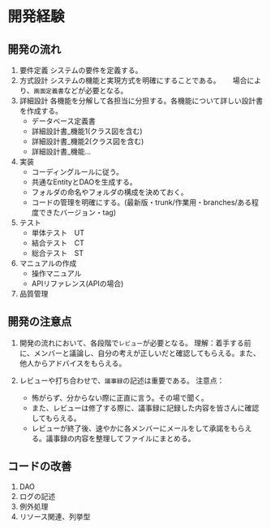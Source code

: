 # 開発経験

## 開発の流れ
1. 要件定義
  システムの要件を定義する。
2. 方式設計
   システムの機能と実現方式を明確にすることである。　　
   場合により、`画面定義書`などが必要となる。
3. 詳細設計
   各機能を分解して各担当に分担する。各機能について詳しい設計書を作成する。
   * データベース定義書
   * 詳細設計書_機能1(クラス図を含む)
   * 詳細設計書_機能2(クラス図を含む)
   * 詳細設計書_機能...
4. 実装
   * コーディングルールに従う。
   * 共通なEntityとDAOを生成する。
   * フォルダの命名やフォルダの構成を決めておく。
   * コードの管理を明確にする。(最新版・trunk/作業用・branches/ある程度できたバージョン・tag)  
5. テスト
   * 単体テスト　UT
   * 結合テスト　CT
   * 総合テスト　ST
6. マニュアルの作成
   * 操作マニュアル
   * APIリファレンス(APIの場合)
7. 品質管理

## 開発の注意点
1. 開発の流れにおいて、各段階で`レビュー`が必要となる。
   理解：着手する前に、メンバーと議論し、自分の考えが正しいだと確認してもらえる。また、他人からアドバイスをもらえる。
   
2. レビューや打ち合わせで、`議事録`の記述は重要である。
   注意点：
   * 怖がらず、分からない際に正直に言う。その場で聞く。
   * また、レビューは修了する際に、議事録に記録した内容を皆さんに確認してもらえる。
   * レビューが終了後、速やかに各メンバーにメールをして承諾をもらえる。議事録の内容を整理してファイルにまとめる。

## コードの改善
1. DAO
2. ログの記述
3. 例外処理
4. リソース関連、列挙型